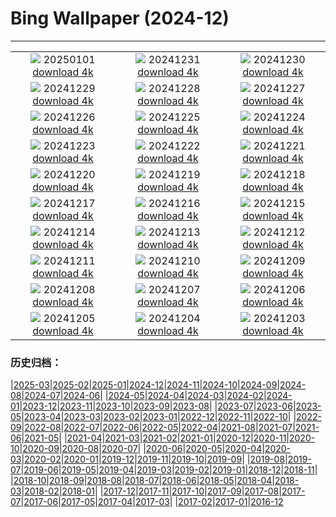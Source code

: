 # Bing Wallpaper (2024-12)
**************
| | | |
|:-:|:-:|:-:|
| ![](https://www.bing.com/th?id=OHR.PolarBearSwim_EN-IN5843834952_1920x1080.jpg) 20250101 [download 4k](https://www.bing.com/th?id=OHR.PolarBearSwim_EN-IN5843834952_UHD.jpg) | ![](https://www.bing.com/th?id=OHR.RioNewYear_EN-IN5477298039_1920x1080.jpg) 20241231 [download 4k](https://www.bing.com/th?id=OHR.RioNewYear_EN-IN5477298039_UHD.jpg) | ![](https://www.bing.com/th?id=OHR.MountFieldNP_EN-IN2502905267_1920x1080.jpg) 20241230 [download 4k](https://www.bing.com/th?id=OHR.MountFieldNP_EN-IN2502905267_UHD.jpg) |
| ![](https://www.bing.com/th?id=OHR.BorobudurBells_EN-IN4195556883_1920x1080.jpg) 20241229 [download 4k](https://www.bing.com/th?id=OHR.BorobudurBells_EN-IN4195556883_UHD.jpg) | ![](https://www.bing.com/th?id=OHR.DudhsagarFalls_EN-IN8941732838_1920x1080.jpg) 20241228 [download 4k](https://www.bing.com/th?id=OHR.DudhsagarFalls_EN-IN8941732838_UHD.jpg) | ![](https://www.bing.com/th?id=OHR.LakeBledSnow_EN-IN8178018929_1920x1080.jpg) 20241227 [download 4k](https://www.bing.com/th?id=OHR.LakeBledSnow_EN-IN8178018929_UHD.jpg) |
| ![](https://www.bing.com/th?id=OHR.MouseholeXmas_EN-IN6968521248_1920x1080.jpg) 20241226 [download 4k](https://www.bing.com/th?id=OHR.MouseholeXmas_EN-IN6968521248_UHD.jpg) | ![](https://www.bing.com/th?id=OHR.ReindeerTrio_EN-IN0167081195_1920x1080.jpg) 20241225 [download 4k](https://www.bing.com/th?id=OHR.ReindeerTrio_EN-IN0167081195_UHD.jpg) | ![](https://www.bing.com/th?id=OHR.SantaSnowglobe_EN-IN0656724477_1920x1080.jpg) 20241224 [download 4k](https://www.bing.com/th?id=OHR.SantaSnowglobe_EN-IN0656724477_UHD.jpg) |
| ![](https://www.bing.com/th?id=OHR.DhamekStupa_EN-IN0403888448_1920x1080.jpg) 20241223 [download 4k](https://www.bing.com/th?id=OHR.DhamekStupa_EN-IN0403888448_UHD.jpg) | ![](https://www.bing.com/th?id=OHR.CrystalPier_EN-IN1061631248_1920x1080.jpg) 20241222 [download 4k](https://www.bing.com/th?id=OHR.CrystalPier_EN-IN1061631248_UHD.jpg) | ![](https://www.bing.com/th?id=OHR.SolsticeHalo_EN-IN0859597164_1920x1080.jpg) 20241221 [download 4k](https://www.bing.com/th?id=OHR.SolsticeHalo_EN-IN0859597164_UHD.jpg) |
| ![](https://www.bing.com/th?id=OHR.SantaClausVillage_EN-IN8131344842_1920x1080.jpg) 20241220 [download 4k](https://www.bing.com/th?id=OHR.SantaClausVillage_EN-IN8131344842_UHD.jpg) | ![](https://www.bing.com/th?id=OHR.SibiuRomania_EN-IN1994356758_1920x1080.jpg) 20241219 [download 4k](https://www.bing.com/th?id=OHR.SibiuRomania_EN-IN1994356758_UHD.jpg) | ![](https://www.bing.com/th?id=OHR.NutcrackerBallet_EN-IN5416156608_1920x1080.jpg) 20241218 [download 4k](https://www.bing.com/th?id=OHR.NutcrackerBallet_EN-IN5416156608_UHD.jpg) |
| ![](https://www.bing.com/th?id=OHR.ReinefjordenNorway_EN-IN1479907327_1920x1080.jpg) 20241217 [download 4k](https://www.bing.com/th?id=OHR.ReinefjordenNorway_EN-IN1479907327_UHD.jpg) | ![](https://www.bing.com/th?id=OHR.SalzburgSnow_EN-IN9939957339_1920x1080.jpg) 20241216 [download 4k](https://www.bing.com/th?id=OHR.SalzburgSnow_EN-IN9939957339_UHD.jpg) | ![](https://www.bing.com/th?id=OHR.MisurinaLake_EN-IN9075982875_1920x1080.jpg) 20241215 [download 4k](https://www.bing.com/th?id=OHR.MisurinaLake_EN-IN9075982875_UHD.jpg) |
| ![](https://www.bing.com/th?id=OHR.NorthernHawkOwl_EN-IN5021019692_1920x1080.jpg) 20241214 [download 4k](https://www.bing.com/th?id=OHR.NorthernHawkOwl_EN-IN5021019692_UHD.jpg) | ![](https://www.bing.com/th?id=OHR.ChristmasBudapest_EN-IN6422339047_1920x1080.jpg) 20241213 [download 4k](https://www.bing.com/th?id=OHR.ChristmasBudapest_EN-IN6422339047_UHD.jpg) | ![](https://www.bing.com/th?id=OHR.WildPoinsettia_EN-IN3091252841_1920x1080.jpg) 20241212 [download 4k](https://www.bing.com/th?id=OHR.WildPoinsettia_EN-IN3091252841_UHD.jpg) |
| ![](https://www.bing.com/th?id=OHR.DolomitesSky_EN-IN3020670588_1920x1080.jpg) 20241211 [download 4k](https://www.bing.com/th?id=OHR.DolomitesSky_EN-IN3020670588_UHD.jpg) | ![](https://www.bing.com/th?id=OHR.CornwallSnow_EN-IN2928995199_1920x1080.jpg) 20241210 [download 4k](https://www.bing.com/th?id=OHR.CornwallSnow_EN-IN2928995199_UHD.jpg) | ![](https://www.bing.com/th?id=OHR.GuanacosChile_EN-IN2873025405_1920x1080.jpg) 20241209 [download 4k](https://www.bing.com/th?id=OHR.GuanacosChile_EN-IN2873025405_UHD.jpg) |
| ![](https://www.bing.com/th?id=OHR.ReopeningNotreDame_EN-IN2799650925_1920x1080.jpg) 20241208 [download 4k](https://www.bing.com/th?id=OHR.ReopeningNotreDame_EN-IN2799650925_UHD.jpg) | ![](https://www.bing.com/th?id=OHR.OrchhaFort_EN-IN5765082916_1920x1080.jpg) 20241207 [download 4k](https://www.bing.com/th?id=OHR.OrchhaFort_EN-IN5765082916_UHD.jpg) | ![](https://www.bing.com/th?id=OHR.HelsinkiDusk_EN-IN5970913809_1920x1080.jpg) 20241206 [download 4k](https://www.bing.com/th?id=OHR.HelsinkiDusk_EN-IN5970913809_UHD.jpg) |
| ![](https://www.bing.com/th?id=OHR.MonoTufa_EN-IN2578939152_1920x1080.jpg) 20241205 [download 4k](https://www.bing.com/th?id=OHR.MonoTufa_EN-IN2578939152_UHD.jpg) | ![](https://www.bing.com/th?id=OHR.NavyDayIN_EN-IN0092273094_1920x1080.jpg) 20241204 [download 4k](https://www.bing.com/th?id=OHR.NavyDayIN_EN-IN0092273094_UHD.jpg) | ![](https://www.bing.com/th?id=OHR.JaipurFort_EN-IN9564090681_1920x1080.jpg) 20241203 [download 4k](https://www.bing.com/th?id=OHR.JaipurFort_EN-IN9564090681_UHD.jpg) |

### 历史归档：

|[2025-03](/../2025-03/2025-03.md)|[2025-02](/../2025-02/2025-02.md)|[2025-01](/../2025-01/2025-01.md)|[2024-12](/2024-12.md)|[2024-11](/../2024-11/2024-11.md)|[2024-10](/../2024-10/2024-10.md)|[2024-09](/../2024-09/2024-09.md)|[2024-08](/../2024-08/2024-08.md)|[2024-07](/../2024-07/2024-07.md)|[2024-06](/../2024-06/2024-06.md)|
|[2024-05](/../2024-05/2024-05.md)|[2024-04](/../2024-04/2024-04.md)|[2024-03](/../2024-03/2024-03.md)|[2024-02](/../2024-02/2024-02.md)|[2024-01](/../2024-01/2024-01.md)|[2023-12](/../2023-12/2023-12.md)|[2023-11](/../2023-11/2023-11.md)|[2023-10](/../2023-10/2023-10.md)|[2023-09](/../2023-09/2023-09.md)|[2023-08](/../2023-08/2023-08.md)|
|[2023-07](/../2023-07/2023-07.md)|[2023-06](/../2023-06/2023-06.md)|[2023-05](/../2023-05/2023-05.md)|[2023-04](/../2023-04/2023-04.md)|[2023-03](/../2023-03/2023-03.md)|[2023-02](/../2023-02/2023-02.md)|[2023-01](/../2023-01/2023-01.md)|[2022-12](/../2022-12/2022-12.md)|[2022-11](/../2022-11/2022-11.md)|[2022-10](/../2022-10/2022-10.md)|
|[2022-09](/../2022-09/2022-09.md)|[2022-08](/../2022-08/2022-08.md)|[2022-07](/../2022-07/2022-07.md)|[2022-06](/../2022-06/2022-06.md)|[2022-05](/../2022-05/2022-05.md)|[2022-04](/../2022-04/2022-04.md)|[2021-08](/../2021-08/2021-08.md)|[2021-07](/../2021-07/2021-07.md)|[2021-06](/../2021-06/2021-06.md)|[2021-05](/../2021-05/2021-05.md)|
|[2021-04](/../2021-04/2021-04.md)|[2021-03](/../2021-03/2021-03.md)|[2021-02](/../2021-02/2021-02.md)|[2021-01](/../2021-01/2021-01.md)|[2020-12](/../2020-12/2020-12.md)|[2020-11](/../2020-11/2020-11.md)|[2020-10](/../2020-10/2020-10.md)|[2020-09](/../2020-09/2020-09.md)|[2020-08](/../2020-08/2020-08.md)|[2020-07](/../2020-07/2020-07.md)|
|[2020-06](/../2020-06/2020-06.md)|[2020-05](/../2020-05/2020-05.md)|[2020-04](/../2020-04/2020-04.md)|[2020-03](/../2020-03/2020-03.md)|[2020-02](/../2020-02/2020-02.md)|[2020-01](/../2020-01/2020-01.md)|[2019-12](/../2019-12/2019-12.md)|[2019-11](/../2019-11/2019-11.md)|[2019-10](/../2019-10/2019-10.md)|[2019-09](/../2019-09/2019-09.md)|
|[2019-08](/../2019-08/2019-08.md)|[2019-07](/../2019-07/2019-07.md)|[2019-06](/../2019-06/2019-06.md)|[2019-05](/../2019-05/2019-05.md)|[2019-04](/../2019-04/2019-04.md)|[2019-03](/../2019-03/2019-03.md)|[2019-02](/../2019-02/2019-02.md)|[2019-01](/../2019-01/2019-01.md)|[2018-12](/../2018-12/2018-12.md)|[2018-11](/../2018-11/2018-11.md)|
|[2018-10](/../2018-10/2018-10.md)|[2018-09](/../2018-09/2018-09.md)|[2018-08](/../2018-08/2018-08.md)|[2018-07](/../2018-07/2018-07.md)|[2018-06](/../2018-06/2018-06.md)|[2018-05](/../2018-05/2018-05.md)|[2018-04](/../2018-04/2018-04.md)|[2018-03](/../2018-03/2018-03.md)|[2018-02](/../2018-02/2018-02.md)|[2018-01](/../2018-01/2018-01.md)|
|[2017-12](/../2017-12/2017-12.md)|[2017-11](/../2017-11/2017-11.md)|[2017-10](/../2017-10/2017-10.md)|[2017-09](/../2017-09/2017-09.md)|[2017-08](/../2017-08/2017-08.md)|[2017-07](/../2017-07/2017-07.md)|[2017-06](/../2017-06/2017-06.md)|[2017-05](/../2017-05/2017-05.md)|[2017-04](/../2017-04/2017-04.md)|[2017-03](/../2017-03/2017-03.md)|
|[2017-02](/../2017-02/2017-02.md)|[2017-01](/../2017-01/2017-01.md)|[2016-12](/../2016-12/2016-12.md)